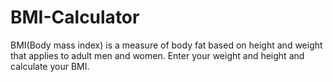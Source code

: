 # BMI-Calculator

BMI(Body mass index) is a measure of body fat based on height and weight that applies to adult men and women. Enter your weight and height and calculate your BMI.

